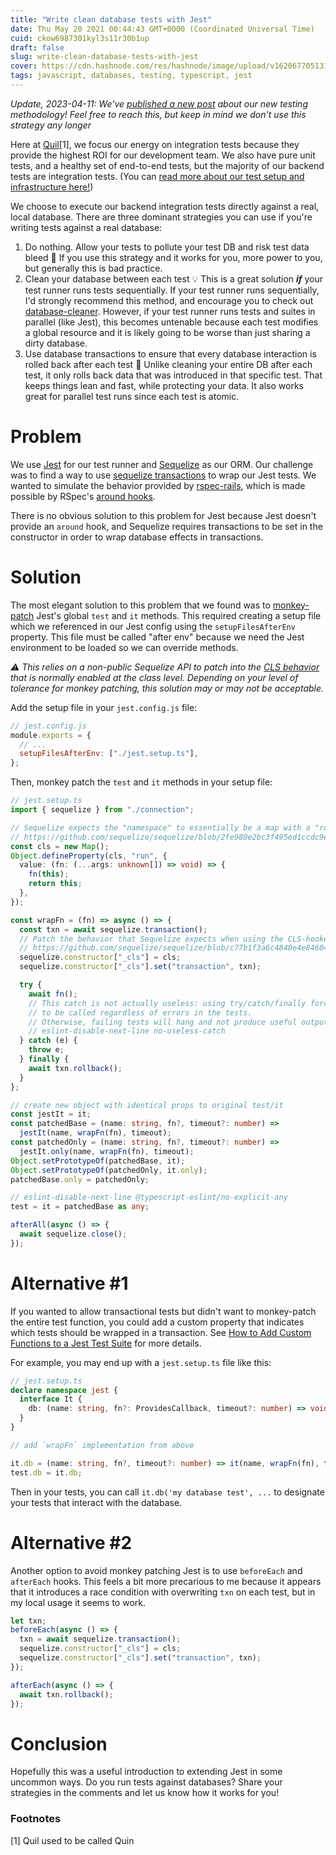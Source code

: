 ```yaml
---
title: "Write clean database tests with Jest"
date: Thu May 20 2021 00:44:43 GMT+0000 (Coordinated Universal Time)
cuid: ckow6987301kyl3s11r30b1up
draft: false
slug: write-clean-database-tests-with-jest
cover: https://cdn.hashnode.com/res/hashnode/image/upload/v1620677051313/T3Y5CzfRQ.png
tags: javascript, databases, testing, typescript, jest
---
```


_Update, 2023-04-11: We've_ [_published a new post_](https://ericyd.hashnode.dev/testing-against-a-database-new-approaches) _about our new testing methodology! Feel free to reach this, but keep in mind we don't use this strategy any longer_

Here at [Quil](https://getquil.com)\[1\], we focus our energy on integration tests because they provide the highest ROI for our development team. We also have pure unit tests, and a healthy set of end-to-end tests, but the majority of our backend tests are integration tests. (You can [read more about our test setup and infrastructure here!](https://ericyd.hashnode.dev/the-quin-tech-stack))

We choose to execute our backend integration tests directly against a real, local database. There are three dominant strategies you can use if you're writing tests against a real database:

1. Do nothing. Allow your tests to pollute your test DB and risk test data bleed 🤮 If you use this strategy and it works for you, more power to you, but generally this is bad practice.
2. Clean your database between each test 💡 This is a great solution **_if_** your test runner runs tests sequentially. If your test runner runs sequentially, I'd strongly recommend this method, and encourage you to check out [database-cleaner](https://github.com/emerleite/node-database-cleaner). However, if your test runner runs tests and suites in parallel (like Jest), this becomes untenable because each test modifies a global resource and it is likely going to be worse than just sharing a dirty database.
3. Use database transactions to ensure that every database interaction is rolled back after each test 🚀 Unlike cleaning your entire DB after each test, it only rolls back data that was introduced in that specific test. That keeps things lean and fast, while protecting your data. It also works great for parallel test runs since each test is atomic.

# Problem

We use [Jest](https://jestjs.io/) for our test runner and [Sequelize](https://sequelize.org/) as our ORM. Our challenge was to find a way to use [sequelize transactions](https://sequelize.org/master/manual/transactions.html) to wrap our Jest tests. We wanted to simulate the behavior provided by [rspec-rails](https://relishapp.com/rspec/rspec-rails/docs/transactions), which is made possible by RSpec's [around hooks](https://relishapp.com/rspec/rspec-core/v/2-9/docs/hooks/around-hooks).

There is no obvious solution to this problem for Jest because Jest doesn't provide an `around` hook, and Sequelize requires transactions to be set in the constructor in order to wrap database effects in transactions.

# Solution

The most elegant solution to this problem that we found was to [monkey-patch](https://en.wikipedia.org/wiki/Monkey_patch) Jest's global `test` and `it` methods. This required creating a setup file which we referenced in our Jest config using the `setupFilesAfterEnv` property. This file must be called "after env" because we need the Jest environment to be loaded so we can override methods.

_⚠️ This relies on a non-public Sequelize API to patch into the_ [_CLS behavior_](https://sequelize.org/master/manual/transactions.html#automatically-pass-transactions-to-all-queries) _that is normally enabled at the class level. Depending on your level of tolerance for monkey patching, this solution may or may not be acceptable._

Add the setup file in your `jest.config.js` file:

```js
// jest.config.js
module.exports = {
  // ...
  setupFilesAfterEnv: ["./jest.setup.ts"],
};
```

Then, monkey patch the `test` and `it` methods in your setup file:

```typescript
// jest.setup.ts
import { sequelize } from "./connection";

// Sequelize expects the "namespace" to essentially be a map with a "run" method.
// https://github.com/sequelize/sequelize/blob/2fe980e2bc3f495ed1ccdc9ee2debb112cd3ddd5/lib/sequelize.js#L1119-L1124
const cls = new Map();
Object.defineProperty(cls, "run", {
  value: (fn: (...args: unknown[]) => void) => {
    fn(this);
    return this;
  },
});

const wrapFn = (fn) => async () => {
  const txn = await sequelize.transaction();
  // Patch the behavior that Sequelize expects when using the CLS-hooked lib to manage namespaced transactions.
  // https://github.com/sequelize/sequelize/blob/c77b1f3a6c4840e4e846042c9c330dba2408b86c/lib/transaction.js#L134-L136
  sequelize.constructor["_cls"] = cls;
  sequelize.constructor["_cls"].set("transaction", txn);

  try {
    await fn();
    // This catch is not actually useless: using try/catch/finally forces `txn.rollback()`
    // to be called regardless of errors in the tests.
    // Otherwise, failing tests will hang and not produce useful output
    // eslint-disable-next-line no-useless-catch
  } catch (e) {
    throw e;
  } finally {
    await txn.rollback();
  }
};

// create new object with identical props to original test/it
const jestIt = it;
const patchedBase = (name: string, fn?, timeout?: number) =>
  jestIt(name, wrapFn(fn), timeout);
const patchedOnly = (name: string, fn?, timeout?: number) =>
  jestIt.only(name, wrapFn(fn), timeout);
Object.setPrototypeOf(patchedBase, it);
Object.setPrototypeOf(patchedOnly, it.only);
patchedBase.only = patchedOnly;

// eslint-disable-next-line @typescript-eslint/no-explicit-any
test = it = patchedBase as any;

afterAll(async () => {
  await sequelize.close();
});
```

# Alternative #1

If you wanted to allow transactional tests but didn't want to monkey-patch the entire test function, you could add a custom property that indicates which tests should be wrapped in a transaction. See [How to Add Custom Functions to a Jest Test Suite](https://spin.atomicobject.com/2020/01/30/jest-add-custom-functions/) for more details.

For example, you may end up with a `jest.setup.ts` file like this:

```typescript
// jest.setup.ts
declare namespace jest {
  interface It {
    db: (name: string, fn?: ProvidesCallback, timeout?: number) => void;
  }
}

// add `wrapFn` implementation from above

it.db = (name: string, fn?, timeout?: number) => it(name, wrapFn(fn), timeout);
test.db = it.db;
```

Then in your tests, you can call `it.db('my database test', ...` to designate your tests that interact with the database.

# Alternative #2

Another option to avoid monkey patching Jest is to use `beforeEach` and `afterEach` hooks. This feels a bit more precarious to me because it appears that it introduces a race condition with overwriting `txn` on each test, but in my local usage it seems to work.

```javascript
let txn;
beforeEach(async () => {
  txn = await sequelize.transaction();
  sequelize.constructor["_cls"] = cls;
  sequelize.constructor["_cls"].set("transaction", txn);
});

afterEach(async () => {
  await txn.rollback();
});
```

# Conclusion

Hopefully this was a useful introduction to extending Jest in some uncommon ways. Do you run tests against databases? Share your strategies in the comments and let us know how it works for you!

### Footnotes

\[1\] Quil used to be called Quin
